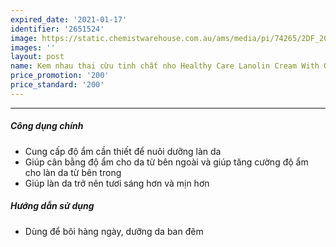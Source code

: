 ```yaml
---
expired_date: '2021-01-17'
identifier: '2651524'
image: https://static.chemistwarehouse.com.au/ams/media/pi/74265/2DF_200.jpg
images: ''
layout: post
name: Kem nhau thai cừu tinh chất nho Healthy Care Lanolin Cream With Grape Seed 100g
price_promotion: '200'
price_standard: '200'
---
```


---
##### Công dụng chính
- Cung cấp độ ẩm cần thiết để nuôi dưỡng làn da
- Giúp cân bằng độ ẩm cho da từ bên ngoài và giúp tăng cường độ ẩm cho làn da từ bên trong
- Giúp làn da trở nên tươi sáng hơn và mịn hơn

##### Hướng dẫn sử dụng
- Dùng để bôi hàng ngày, dưỡng da ban đêm